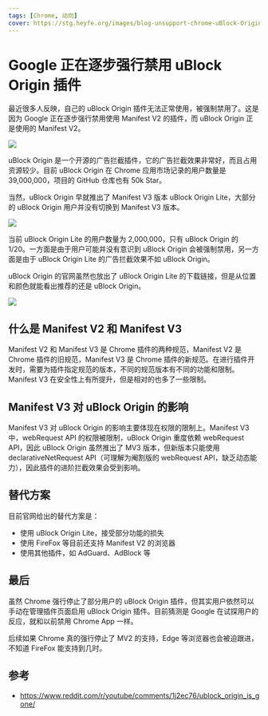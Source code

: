 ```yaml
---
tags: [Chrome, 动向]
cover: https://stg.heyfe.org/images/blog-unsupport-chrome-uBlock-Origin-1741054993098.png
---
```


# Google 正在逐步强行禁用 uBlock Origin 插件

最近很多人反映，自己的 uBlock Origin 插件无法正常使用，被强制禁用了。这是因为 Google 正在逐步强行禁用使用 Manifest V2 的插件，而 uBlock Origin 正是使用的 Manifest V2。

![](https://stg.heyfe.org/images/blog-unsupport-chrome-uBlock-Origin-1741052952885.png)

uBlock Origin 是一个开源的广告拦截插件，它的广告拦截效果非常好，而且占用资源较少。目前 uBlock Origin 在 Chrome 应用市场记录的用户数量是 39,000,000，项目的 GitHub 仓库也有 50k Star。

当然，uBlock Origin 早就推出了 Manifest V3 版本 uBlock Origin Lite，大部分的 uBlock Origin 用户并没有切换到 Manifest V3 版本。

![](https://stg.heyfe.org/images/blog-unsupport-chrome-uBlock-Origin-1741053316956.png)

当前 uBlock Origin Lite 的用户数量为 2,000,000，只有 uBlock Origin 的 1/20。一方面是由于用户可能并没有意识到 uBlock Origin 会被强制禁用，另一方面是由于 uBlock Origin Lite 的广告拦截效果不如 uBlock Origin。

uBlock Origin 的官网虽然也放出了 uBlock Origin Lite 的下载链接，但是从位置和颜色就能看出推荐的还是 uBlock Origin。

![](https://stg.heyfe.org/images/blog-unsupport-chrome-uBlock-Origin-1741054944501.png)

## 什么是 Manifest V2 和 Manifest V3

Manifest V2 和 Manifest V3 是 Chrome 插件的两种规范，Manifest V2 是 Chrome 插件的旧规范，Manifest V3 是 Chrome 插件的新规范。在进行插件开发时，需要为插件指定规范的版本，不同的规范版本有不同的功能和限制。 Manifest V3 在安全性上有所提升，但是相对的也多了一些限制。

## Manifest V3 对 uBlock Origin 的影响

Manifest V3 对 uBlock Origin 的影响主要体现在权限的限制上。Manifest V3 中，webRequest API 的权限被限制，uBlock Origin 重度依赖 webRequest API，因此 uBlock Origin 虽然推出了 MV3 版本，但新版本只能使用 declarativeNetRequest API（可理解为阉割版的 webRequest API，缺乏动态能力），因此插件的进阶拦截效果会受到影响。

## 替代方案

目前官网给出的替代方案是：

-   使用 uBlock Origin Lite，接受部分功能的损失
-   使用 FireFox 等目前还支持 Manifest V2 的浏览器
-   使用其他插件，如 AdGuard、AdBlock 等

## 最后

虽然 Chrome 强行停止了部分用户的 uBlock Origin 插件，但其实用户依然可以手动在管理插件页面启用 uBlock Origin 插件。目前猜测是 Google 在试探用户的反应，就和以前禁用 Chrome App 一样。

后续如果 Chrome 真的强行停止了 MV2 的支持，Edge 等浏览器也会被迫跟进，不知道 FireFox 能支持到几时。

## 参考

-   https://www.reddit.com/r/youtube/comments/1j2ec76/ublock_origin_is_gone/
